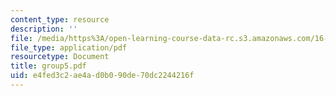 ```yaml
---
content_type: resource
description: ''
file: /media/https%3A/open-learning-course-data-rc.s3.amazonaws.com/16-810-engineering-design-and-rapid-prototyping-january-iap-2005/e4fed3c2ae4ad0b090de70dc2244216f_group5.pdf
file_type: application/pdf
resourcetype: Document
title: group5.pdf
uid: e4fed3c2-ae4a-d0b0-90de-70dc2244216f
---
```

